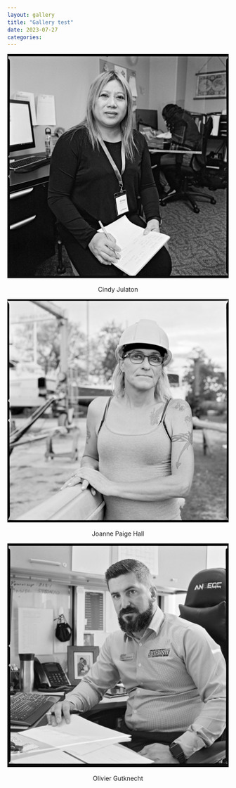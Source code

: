 ```yaml
---
layout: gallery
title: "Gallery test"
date: 2023-07-27
categories:
---
```


<style>
p {text-align: center;}
</style>

<audio id="audio_01" src="/../assets/audio/audio_cindyJulaton.mp3"></audio>
<audio id="audio_02" src="/../assets/audio/audio_joanneHall.mp3"></audio>
<audio id="audio_03" src="/../assets/audio/audio_olivierGutknecht.mp3"></audio>

<div class="main-carousel" data-flickity='{ "autoPlay": true, "wrapAround": true, "fade": true, "prevNextButtons": false }'>
  <div class="carousel-cell">
     <img id="img_01" src="/../assets/img/img_cindyJulaton_present.jpg" onmouseover="playAudio_01()" onmouseout="pauseAudio_01()"/>
     <p>Cindy Julaton</p>
  </div>
  <div class="carousel-cell">
     <img id="img_02" src="/../assets/img/img_joanneHall_present.jpg" onmouseover="playAudio_02()" onmouseout="pauseAudio_02()"/>
     <p>Joanne Paige Hall</p>
  </div>
  <div class="carousel-cell">
     <img id="img_03" src="/../assets/img/img_olivierGutknecht_present.jpg" onmouseover="playAudio_03()" onmouseout="pauseAudio_03()"/>
     <p>Olivier Gutknecht</p>
  </div>
</div>

<script>
  var audio_01 = document.getElementById("audio_01");
  var audio_02 = document.getElementById("audio_02");
  var audio_03 = document.getElementById("audio_03");

  var img_01 = document.getElementById("img_01");
  var img_02 = document.getElementById("img_02");
  var img_03 = document.getElementById("img_03");

  function playAudio_01() {
    audio_01.play();
    img_01.src = "/../assets/img/img_cindyJulaton_present_HOVER.png";
  }

  function playAudio_02() {
    audio_02.play();
    img_02.src = "/../assets/img/img_joanneHall_present_HOVER.png";
  }

  function playAudio_03() {
    audio_03.play();
    img_03.src = "/../assets/img/img_olivierGutknecht_present_HOVER.png";
  }

  function pauseAudio_01() {
    audio_01.pause();
    img_01.src = "/../assets/img/img_cindyJulaton_present.jpg";
  }

  function pauseAudio_02() {
    audio_02.pause();
    img_02.src = "/../assets/img/img_joanneHall_present.jpg";
  }

  function pauseAudio_03() {
    audio_03.pause();
    img_03.src = "/../assets/img/img_olivierGutknecht_present.jpg";
  }

</script>
  